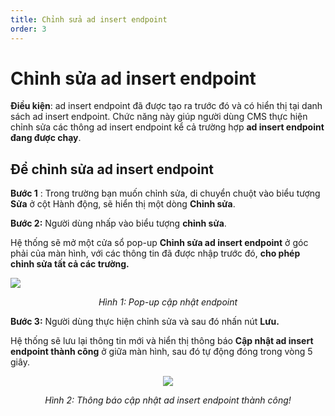 ```yaml
---
title: Chỉnh sửa ad insert endpoint
order: 3
---
```


# Chỉnh sửa ad insert endpoint
**Điều kiện**: ad insert endpoint đã được tạo ra trước đó và có hiển thị tại danh sách ad insert endpoint.
 Chức năng này giúp người dùng CMS thực hiện chỉnh sửa các thông ad insert endpoint kể cả trường hợp **ad insert endpoint đang được chạy**.

 ## Để chỉnh sửa ad insert endpoint

 **Bước 1** :
Trong trường bạn muốn chỉnh sửa, di chuyển chuột vào biểu tượng **Sửa** ở cột Hành động, sẽ hiển thị một dòng **Chỉnh sửa**.

 **Bước 2:** Người dùng nhấp vào biểu tượng **chỉnh sửa**.

 Hệ thống sẽ mở một cửa sổ pop-up **Chỉnh sửa ad insert endpoint**  ở góc phải của màn hình, với các thông tin đã được nhập trước đó, **cho phép chỉnh sửa tất cả các trường.**

 ![](/images/dai/pop-up-update-endpoint.png)

<center>

  *Hình 1: Pop-up cập nhật endpoint*

</center>

 **Bước 3:** Người dùng thực hiện chỉnh sửa và sau đó nhấn nút **Lưu.** 

 Hệ thống sẽ lưu lại thông tin mới và hiển thị thông báo **Cập nhật ad insert endpoint thành công** ở giữa màn hình, sau đó tự động đóng trong vòng 5 giây.
 <center>

 ![](/images/dai/success-update.png)

*Hình 2: Thông báo cập nhật ad insert endpoint thành công!*

</center>